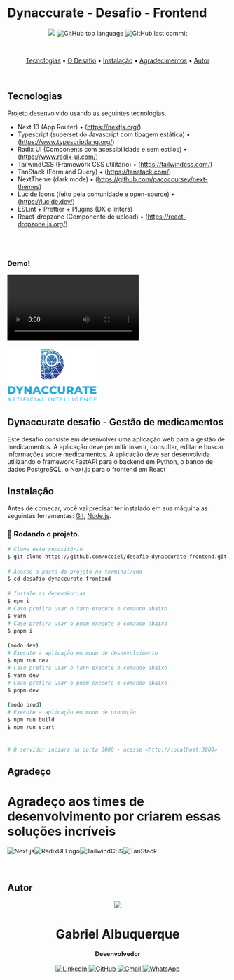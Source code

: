 # Dynaccurate - Desafio - Frontend

<p align="center">
  <img src="https://img.shields.io/static/v1?label=Desafio&message=Dynaccurate&color=blue&style=for-the-badge"/>
  <img alt="GitHub top language" src="https://img.shields.io/github/languages/top/ocoiel/desafio-dynaccurate-frontend?color=blue&logo=TypeScript&logoColor=white&style=for-the-badge">
  <img alt="GitHub last commit" src="https://img.shields.io/github/last-commit/ocoiel/desafio-dynaccurate-frontend?color=blue&style=for-the-badge">
</p>
<br>

<p align="center">
  <a href="#tecnologias">Tecnologias</a> •
  <a href="#dynaccurate">O Desafio</a> •
  <a href="#instalação">Instalação</a> •
  <a href="#agradeco">Agradecimentos</a> •
  <a href="#autor">Autor</a>
</p>

<br>

## Tecnologias

Projeto desenvolvido usando as seguintes tecnologias.

- Next 13 (App Router) • (https://nextjs.org/)
- Typescript (superset do Javascript com tipagem estática) • (https://www.typescriptlang.org/)
- Radix UI (Components com acessibilidade e sem estilos) • (https://www.radix-ui.com/)
- TailwindCSS (Framework CSS utilitário) • (https://tailwindcss.com/)
- TanStack (Form and Query) • (https://tanstack.com/)
- NextTheme (dark mode) • (https://github.com/pacocoursey/next-themes)
- Lucide Icons (feito pela comunidade e open-source) • (https://lucide.dev/)
- ESLint + Prettier + Plugins (DX e linters)
- React-dropzone (Componente de upload) • (https://react-dropzone.js.org/)

<!-- - E um agradecimento mais que especial ao <a href="https://twitter.com/shadcn">@shadcn</a> -->

<br>
<br>

### Demo!

<video src="./docs/demo.mov" controls autoplay>
</video>

<br>
<br>

<img src="./public/dynna2.webp" alt="Dynaccurate logo" />

## Dynaccurate desafio - Gestão de medicamentos

Este desafio consiste em desenvolver uma aplicação web para a gestão de
medicamentos. A aplicação deve permitir inserir, consultar, editar e buscar informações sobre
medicamentos. A aplicação deve ser desenvolvida utilizando o framework FastAPI para o backend em
Python, o banco de dados PostgreSQL, o Next.js para o frontend em React

## Instalação

Antes de começar, você vai precisar ter instalado em sua máquina as seguintes ferramentas:
[Git](https://git-scm.com), [Node.js](https://nodejs.org/en/).

### 🎲 Rodando o projeto.

```bash
# Clone este repositório
$ git clone https://github.com/ocoiel/desafio-dynaccurate-frontend.git

# Acesse a pasta do projeto no terminal/cmd
$ cd desafio-dynaccurate-frontend

# Instale as dependências
$ npm i
# Caso prefira usar o Yarn execute o comando abaixo
$ yarn
# Caso prefira usar o pnpm execute o comando abaixo
$ pnpm i

(modo dev)
# Execute a aplicação em modo de desenvolvimento
$ npm run dev
# Caso prefira usar o Yarn execute o comando abaixo
$ yarn dev
# Caso prefira usar o pnpm execute o comando abaixo
$ pnpm dev

(modo prod)
# Execute a aplicação em modo de produção
$ npm run build
$ npm run start


# O servidor inciará na porta 3000 - acesse <http://localhost:3000>
```

## Agradeço

# Agradeço aos times de desenvolvimento por criarem essas soluções incríveis

<img align="left" src="https://www.svgrepo.com/show/354113/nextjs-icon.svg" alt="Next.js" height="75" />

<img align="left" src="https://avatars.githubusercontent.com/u/75042455?s=280&v=4" alt="RadixUI Logo" height="75"/>

<img align="left" src="https://cdn.iconscout.com/icon/free/png-256/free-tailwind-css-5285308-4406745.png" alt="TailwindCSS" height="75" />

<img align="left" src="https://seeklogo.com/images/R/react-query-logo-1340EA4CE9-seeklogo.com.png" alt="TanStack" height="75" />

<br><br><br>

## Autor

<div align="center">
<img src="https://images.weserv.nl/?url=avatars.githubusercontent.com/u/33906351?v=4&h=100&w=100&fit=cover&mask=circle&maxage=7d" />
<h1>Gabriel Albuquerque</h1>
<strong>Desenvolvedor</strong>
<br/>
<br/>

<a href="https://linkedin.com/in/albuquerque-gabrielc" target="_blank">
<img alt="LinkedIn" src="https://img.shields.io/badge/linkedin-%230077B5.svg?style=for-the-badge&logo=linkedin&logoColor=white"/>
</a>

<a href="https://github.com/ocoiel" target="_blank">
<img alt="GitHub" src="https://img.shields.io/badge/github-%23121011.svg?style=for-the-badge&logo=github&logoColor=white"/>
</a>

<a href="mailto:albuquerque.gabrielc@gmail.com?subject=Fala%20Gabriel" target="_blank">
<img alt="Gmail" src="https://img.shields.io/badge/Gmail-D14836?style=for-the-badge&logo=gmail&logoColor=white" />
</a>

<a href="https://api.whatsapp.com/send?phone=5521990363677" target="_blank">
<img alt="WhatsApp" src="https://img.shields.io/badge/WhatsApp-25D366?style=for-the-badge&logo=whatsapp&logoColor=white"/>
</a>

<br/>
<br/>
</div>
